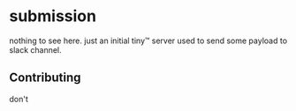 # submission

nothing to see here. just an initial tiny™ server used to
send some payload to slack channel.

## Contributing

don't
